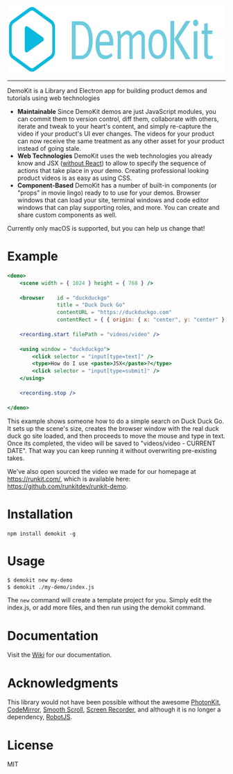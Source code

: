 <div style="text-align:center">
    <img title="DemoKit" src="electron/demokit.png" height="155px" width="636px" />
</div>

---

DemoKit is a Library and Electron app for building product demos and tutorials using web technologies

* **Maintainable** Since DemoKit demos are just JavaScript modules, you can commit them
    to version control, diff them, collaborate with others, iterate and tweak to your heart's content, and
    simply re-capture the video if your product's UI ever changes. The videos for your product can
    now receive the same treatment as any other asset for your product instead of going stale.
* **Web Technologies** DemoKit uses the web technologies you already know and JSX ([without React](http://github.com/tolmasky/generic-jsx))
    to allow to specify the sequence of actions that take place in your demo. Creating professional
    looking product videos is as easy as using CSS.
* **Component-Based** DemoKit has a number of built-in components (or "props" in movie lingo) ready to
    to use for your demos. Browser windows that can load your site, terminal windows and code editor windows
    that can play supporting roles, and more. You can create and share custom components as well.

Currently only macOS is supported, but you can help us change that!

# Example

```jsx
<demo>
    <scene width = { 1024 } height = { 768 } />

    <browser    id = "duckduckgo"
                title = "Duck Duck Go"
                contentURL = "https://duckduckgo.com"
                contentRect = { { origin: { x: "center", y: "center" }, size: { width: 900, height: 600 } } } />

    <recording.start filePath = "videos/video" />

    <using window = "duckduckgo">
        <click selector = "input[type=text]" />
        <type>How do I use <paste>JSX</paste>?</type>
        <click selector = "input[type=submit]" />
    </using>

    <recording.stop />

</demo>
```

This example shows someone how to do a simple search on Duck Duck Go. It sets up the scene's size,
creates the browser window with the real duck duck go site loaded, and then proceeds to move the 
mouse and type in text. Once its completed, the video will be saved to "videos/video - CURRENT DATE".
That way you can keep running it without overwriting pre-existing takes.

We've also open sourced the video we made for our homepage at https://runkit.com/, which is available
here: https://github.com/runkitdev/runkit-demo.

# Installation

```
npm install demokit -g
```

# Usage

```
$ demokit new my-demo
$ demokit ./my-demo/index.js
```

The `new` command will create a template project for you. Simply edit the index.js, or add more files, and then run using the demokit command.

# Documentation

Visit the [Wiki](https://github.com/runkitdev/demokit/wiki/Home) for our documentation.

# Acknowledgments

This library would not have been possible without the awesome [PhotonKit](http://photonkit.com),
[CodeMirror](https://codemirror.net), [Smooth Scroll](https://github.com/cferdinandi/smooth-scroll),
[Screen Recorder](https://www.npmjs.com/package/screen-recorder), and although it is no longer a
dependency, [RobotJS](https://github.com/octalmage/robotjs).

# License

MIT
